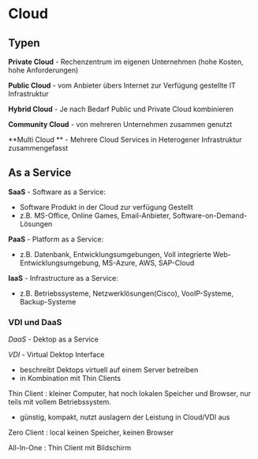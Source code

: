 # Cloud

## Typen
**Private Cloud** - Rechenzentrum im eigenen Unternehmen (hohe Kosten, hohe Anforderungen)

**Public Cloud** - vom Anbieter übers Internet zur Verfügung gestellte IT Infrastruktur

**Hybrid Cloud** - Je nach Bedarf Public und Private Cloud kombinieren

**Community Cloud** - von mehreren Unternehmen zusammen genutzt

**Multi Cloud ** - Mehrere Cloud Services in Heterogener Infrastruktur zusammengefasst

## As a Service
**SaaS** - Software as a Service:
- Software Produkt in der Cloud zur verfügung Gestellt
- z.B. MS-Office, Online Games, Email-Anbieter, Software-on-Demand-Lösungen

**PaaS** - Platform as a Service:
- z.B. Datenbank, Entwicklungsumgebungen, Voll integrierte Web-Entwicklungsumgebung, MS-Azure, AWS, SAP-Cloud

**IaaS** - Infrastructure as a Service:
- z.B. Betriebssysteme, Netzwerklösungen(Cisco), VooIP-Systeme, Backup-Systeme

### VDI und DaaS
*DaaS* - Dektop as a Service

*VDI* - Virtual Dektop Interface
- beschreibt Dektops virtuell auf einem Server betreiben
- in Kombination mit Thin Clients

Thin Client : kleiner Computer, hat noch lokalen Speicher und Browser, nur teils mit vollem Betriebssystem.
- günstig, kompakt, nutzt auslagern der Leistung in Cloud/VDI aus

Zero Client : local keinen Speicher, keinen Browser

All-In-One : Thin Client mit Bildschirm
